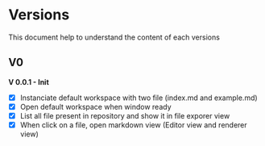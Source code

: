 # Versions

This document help to understand the content of each versions

## V0

**V 0.0.1 - Init**

- [x] Instanciate default workspace with two file (index.md and example.md)
- [x] Open default workspace when window ready
- [x] List all file present in repository and show it in file exporer view
- [x] When click on a file, open markdown view (Editor view and renderer view)